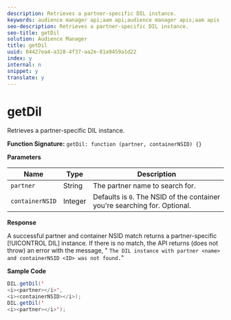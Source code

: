 ```yaml
---
description: Retrieves a partner-specific DIL instance.
keywords: audience manager api;aam api;audience manager apis;aam apis
seo-description: Retrieves a partner-specific DIL instance.
seo-title: getDil
solution: Audience Manager
title: getDil
uuid: 04427ea4-a328-4f37-aa2e-81a9459a1d22
index: y
internal: n
snippet: y
translate: y
---
```


# getDil

Retrieves a partner-specific DIL instance.

 **Function Signature:** `getDil: function (partner, containerNSID) {}`

<!-- r_dil_get_dil.xml -->

**Parameters** 

|  Name  | Type  | Description  |
|---|---|---|
|  `partner`  | String  | The partner name to search for.  |
|  `containerNSID`  | Integer  | Defaults is `0`. The NSID of the container you're searching for. Optional.  |

**Response**

A successful partner and container NSID match returns a partner-specific [!UICONTROL DIL] instance. If there is no match, the API returns (does not throw) an error with the message, " `The DIL instance with partner <name> and containerNSID <ID> was not found.`"

**Sample Code** 

```java
DIL.getDil(' 
<i><partner></i>',  
<i><containerNSID></i>); 
DIL.getDil(' 
<i><partner></i>');
```

